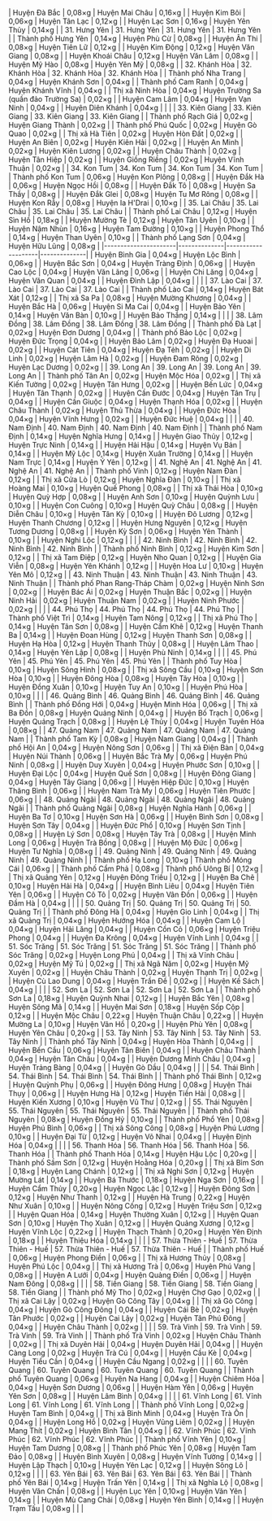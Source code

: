 | Huyện Đà Bắc        | 0,08×g         | Huyện Mai Châu                       | 0,16×g         |
| Huyện Kim Bôi       | 0,06×g         | Huyện Tân Lạc                        | 0,12×g         |
| Huyện Lạc Sơn       | 0,16×g         | Huyện Yên Thủy                       | 0,14×g         |
| 31. Hưng Yên        | 31. Hưng Yên   | 31. Hưng Yên                         | 31. Hưng Yên   |
| Thành phố Hưng Yên  | 0,14×g         | Huyện Phù Cừ                         | 0,08×g         |
| Huyện Ân Thi        | 0,08×g         | Huyện Tiên Lữ                        | 0,12×g         |
| Huyện Kim Động      | 0,12×g         | Huyện Văn Giang                      | 0,08×g         |
| Huyện Khoái Châu    | 0,12×g         | Huyện Văn Lâm                        | 0,08×g         |
| Huyện Mỹ Hào        | 0,08×g         | Huyện Yên Mỹ                         | 0,08×g         |
| 32. Khánh Hòa       | 32. Khánh Hòa  | 32. Khánh Hòa                        | 32. Khánh Hòa  |
| Thành phố Nha Trang | 0,04×g         | Huyện Khánh Sơn                      | 0,04×g         |
| Thành phố Cam Ranh  | 0,04×g         | Huyện Khánh Vĩnh                     | 0,04×g         |
| Thị xã Ninh Hòa     | 0,04×g         | Huyện Trường Sa (quần đảo Trường Sa) | 0,02×g         |
| Huyện Cam Lâm       | 0,04×g         | Huyện Vạn Ninh                       | 0,04×g         |
| Huyện Diên Khánh    | 0,04×g         |                                      |                |
| 33. Kiên Giang      | 33. Kiên Giang | 33. Kiên Giang                       | 33. Kiên Giang |
| Thành phố Rạch Giá  | 0,02×g         | Huyện Giang Thành                    | 0,02×g         |
| Thành phố Phú Quốc  | 0,02×g         | Huyện Gò Quao                        | 0,02×g         |
| Thị xã Hà Tiên      | 0,02×g         | Huyện Hòn Đất                        | 0,02×g         |
| Huyện An Biên       | 0,02×g         | Huyện Kiên Hải                       | 0,02×g         |
| Huyện An Minh       | 0,02×g         | Huyện Kiên Lương                     | 0,02×g         |
| Huyện Châu Thành    | 0,02×g         | Huyện Tân Hiệp                       | 0,02×g         |
| Huyện Giồng Riềng   | 0,02×g         | Huyện Vĩnh Thuận                     | 0,02×g         |
| 34. Kon Tum         | 34. Kon Tum    | 34. Kon Tum                          | 34. Kon Tum    |
| Thành phố Kon Tum   | 0,06×g         | Huyện Kon Plông                      | 0,08×g         |
| Huyện Đắk Hà        | 0,06×g         | Huyện Ngọc Hồi                       | 0,08×g         |
| Huyện Đắk Tô        | 0,08×g         | Huyện Sa Thầy                        | 0,08×g         |
| Huyện Đắk Glei      | 0,08×g         | Huyện Tu Mơ Rông                     | 0,08×g         |
| Huyện Kon Rẫy       | 0,08×g         | Huyện Ia H'Drai                      | 0,10×g         |
| 35. Lai Châu        | 35. Lai Châu   | 35. Lai Châu                         | 35. Lai Châu   |
| Thành phố Lai Châu  | 0,12×g         | Huyện Sìn Hồ                         | 0,18×g         |
| Huyện Mường Tè      | 0,12×g         | Huyện Tân Uyên                       | 0,10×g         |
| Huyện Nậm Nhùn      | 0,16×g         | Huyện Tam Đường                      | 0,10×g         |
| Huyện Phong Thổ     | 0,14×g         | Huyện Than Uyên                      | 0,10×g         |
| Thành phố Lạng Sơn   | 0,04×g       | Huyện Hữu Lũng     | 0,08×g       |
|----------------------|--------------|--------------------|--------------|
| Huyện Bình Gia       | 0,04×g       | Huyện Lộc Bình     | 0,06×g       |
| Huyện Bắc Sơn        | 0,04×g       | Huyện Tràng Định   | 0,06×g       |
| Huyện Cao Lộc        | 0,04×g       | Huyện Văn Lãng     | 0,06×g       |
| Huyện Chi Lăng       | 0,04×g       | Huyện Văn Quan     | 0,04×g       |
| Huyện Đình Lập       | 0,04×g       |                    |              |
| 37. Lào Cai          | 37. Lào Cai  | 37. Lào Cai        | 37. Lào Cai  |
| Thành phố Lào Cai    | 0,14×g       | Huyện Bát Xát      | 0,12×g       |
| Thị xã Sa Pa         | 0,08×g       | Huyện Mường Khương | 0,04×g       |
| Huyện Bắc Hà         | 0,06×g       | Huyện Si Ma Cai    | 0,04×g       |
| Huyện Bảo Yên        | 0,14×g       | Huyện Văn Bàn      | 0,10×g       |
| Huyện Bảo Thắng      | 0,14×g       |                    |              |
| 38. Lâm Đồng         | 38. Lâm Đồng | 38. Lâm Đồng       | 38. Lâm Đồng |
| Thành phố Đà Lạt     | 0,02×g       | Huyện Đơn Dương    | 0,04×g       |
| Thành phố Bảo Lộc    | 0,02×g       | Huyện Đức Trọng    | 0,04×g       |
| Huyện Bảo Lâm        | 0,02×g       | Huyện Đạ Huoai     | 0,02×g       |
| Huyện Cát Tiên       | 0,04×g       | Huyện Đạ Tẻh       | 0,02×g       |
| Huyện Di Linh        | 0,02×g       | Huyện Lâm Hà       | 0,02×g       |
| Huyện Đam Rông       | 0,02×g       | Huyện Lạc Dương    | 0,02×g       |
| 39. Long An          | 39. Long An  | 39. Long An        | 39. Long An  |
| Thành phố Tân An     | 0,02×g       | Huyện Mộc Hóa      | 0,02×g       |
| Thị xã Kiến Tường    | 0,02×g       | Huyện Tân Hưng     | 0,02×g       |
| Huyện Bến Lức        | 0,04×g       | Huyện Tân Thạnh    | 0,02×g       |
| Huyện Cần Đước       | 0,04×g       | Huyện Tân Trụ      | 0,04×g       |
| Huyện Cần Giuộc      | 0,04×g       | Huyện Thạnh Hóa    | 0,02×g       |
| Huyện Châu Thành     | 0,02×g       | Huyện Thủ Thừa     | 0,04×g       |
| Huyện Đức Hòa        | 0,04×g       | Huyện Vĩnh Hưng    | 0,02×g       |
| Huyện Đức Huệ        | 0,04×g       |                    |              |
| 40. Nam Định         | 40. Nam Định | 40. Nam Định       | 40. Nam Định |
| Thành phố Nam Định   | 0,14×g       | Huyện Nghĩa Hưng   | 0,14×g       |
| Huyện Giao Thủy      | 0,12×g       | Huyện Trực Ninh    | 0,14×g       |
| Huyện Hải Hậu        | 0,14×g       | Huyện Vụ Bản       | 0,14×g       |
| Huyện Mỹ Lộc         | 0,14×g       | Huyện Xuân Trường  | 0,14×g       |
| Huyện Nam Trực       | 0,14×g       | Huyện Ý Yên        | 0,12×g       |
| 41. Nghệ An          | 41. Nghệ An  | 41. Nghệ An        | 41. Nghệ An  |
| Thành phố Vinh                | 0,12×g         | Huyện Nam Đàn      | 0,12×g         |
| Thị xã Cửa Lò                 | 0,12×g         | Huyện Nghĩa Đàn    | 0,10×g         |
| Thị xã Hoàng Mai              | 0,10×g         | Huyện Quế Phong    | 0,08×g         |
| Thị xã Thái Hòa               | 0,10×g         | Huyện Quỳ Hợp      | 0,08×g         |
| Huyện Anh Sơn                 | 0,10×g         | Huyện Quỳnh Lưu    | 0,10×g         |
| Huyện Con Cuông               | 0,10×g         | Huyện Quỳ Châu     | 0,08×g         |
| Huyện Diễn Châu               | 0,10×g         | Huyện Tân Kỳ       | 0,10×g         |
| Huyện Đô Lương                | 0,12×g         | Huyện Thanh Chương | 0,12×g         |
| Huyện Hưng Nguyên             | 0,12×g         | Huyện Tương Dương  | 0,08×g         |
| Huyện Kỳ Sơn                  | 0,06×g         | Huyện Yên Thành    | 0,10×g         |
| Huyện Nghi Lộc                | 0,12×g         |                    |                |
| 42. Ninh Bình                 | 42. Ninh Bình  | 42. Ninh Bình      | 42. Ninh Bình  |
| Thành phố Ninh Bình           | 0,12×g         | Huyện Kim Sơn      | 0,12×g         |
| Thị xã Tam Điệp               | 0,12×g         | Huyện Nho Quan     | 0,12×g         |
| Huyện Gia Viễn                | 0,08×g         | Huyện Yên Khánh    | 0,12×g         |
| Huyện Hoa Lư                  | 0,10×g         | Huyện Yên Mô       | 0,12×g         |
| 43. Ninh Thuận                | 43. Ninh Thuận | 43. Ninh Thuận     | 43. Ninh Thuận |
| Thành phố Phan Rang-Tháp Chàm | 0,02×g         | Huyện Ninh Sơn     | 0,02×g         |
| Huyện Bác Ái                  | 0,02×g         | Huyện Thuận Bắc    | 0,02×g         |
| Huyện Ninh Hải                | 0,02×g         | Huyện Thuận Nam    | 0,02×g         |
| Huyện Ninh Phước              | 0,02×g         |                    |                |
| 44. Phú Thọ                   | 44. Phú Thọ    | 44. Phú Thọ        | 44. Phú Thọ    |
| Thành phố Việt Trì            | 0,14×g         | Huyện Tam Nông     | 0,12×g         |
| Thị xã Phú Thọ                | 0,14×g         | Huyện Tân Sơn      | 0,08×g         |
| Huyện Cẩm Khê                 | 0,12×g         | Huyện Thanh Ba     | 0,14×g         |
| Huyện Đoan Hùng               | 0,12×g         | Huyện Thanh Sơn    | 0,08×g         |
| Huyện Hạ Hòa                  | 0,12×g         | Huyện Thanh Thủy   | 0,08×g         |
| Huyện Lâm Thao                | 0,14×g         | Huyện Yên Lập      | 0,08×g         |
| Huyện Phù Ninh                | 0,14×g         |                    |                |
| 45. Phú Yên                   | 45. Phú Yên    | 45. Phú Yên        | 45. Phú Yên    |
| Thành phố Tuy Hòa             | 0,10×g         | Huyện Sông Hinh    | 0,08×g         |
| Thị xã Sông Cầu               | 0,10×g         | Huyện Sơn Hòa      | 0,10×g         |
| Huyện Đông Hòa                | 0,08×g         | Huyện Tây Hòa      | 0,10×g         |
| Huyện Đồng Xuân               | 0,10×g         | Huyện Tuy An       | 0,10×g         |
| Huyện Phú Hòa                 | 0,10×g         |                    |                |
| 46. Quảng Bình       | 46. Quảng Bình   | 46. Quảng Bình     | 46. Quảng Bình   |
| Thành phố Đồng Hới   | 0,04×g           | Huyện Minh Hóa     | 0,06×g           |
| Thị xã Ba Đồn        | 0,08×g           | Huyện Quảng Ninh   | 0,04×g           |
| Huyện Bố Trạch       | 0,06×g           | Huyện Quảng Trạch  | 0,08×g           |
| Huyện Lệ Thủy        | 0,04×g           | Huyện Tuyên Hóa    | 0,08×g           |
| 47. Quảng Nam        | 47. Quảng Nam    | 47. Quảng Nam      | 47. Quảng Nam    |
| Thành phố Tam Kỳ     | 0,08×g           | Huyện Nam Giang    | 0,04×g           |
| Thành phố Hội An     | 0,04×g           | Huyện Nông Sơn     | 0,06×g           |
| Thị xã Điện Bàn      | 0,04×g           | Huyện Núi Thành    | 0,06×g           |
| Huyện Bắc Trà My     | 0,06×g           | Huyện Phú Ninh     | 0,08×g           |
| Huyện Duy Xuyên      | 0,04×g           | Huyện Phước Sơn    | 0,10×g           |
| Huyện Đại Lộc        | 0,04×g           | Huyện Quế Sơn      | 0,08×g           |
| Huyện Đông Giang     | 0,04×g           | Huyện Tây Giang    | 0,06×g           |
| Huyện Hiệp Đức       | 0,10×g           | Huyện Thăng Bình   | 0,06×g           |
| Huyện Nam Trà My     | 0,06×g           | Huyện Tiên Phước   | 0,06×g           |
| 48. Quảng Ngãi       | 48. Quảng Ngãi   | 48. Quảng Ngãi     | 48. Quảng Ngãi   |
| Thành phố Quảng Ngãi | 0,08×g           | Huyện Nghĩa Hành   | 0,06×g           |
| Huyện Ba Tơ          | 0,10×g           | Huyện Sơn Hà       | 0,06×g           |
| Huyện Bình Sơn       | 0,08×g           | Huyện Sơn Tây      | 0,04×g           |
| Huyện Đức Phổ        | 0,10×g           | Huyện Sơn Tịnh     | 0,08×g           |
| Huyện Lý Sơn         | 0,08×g           | Huyện Tây Trà      | 0,08×g           |
| Huyện Minh Long      | 0,06×g           | Huyện Trà Bồng     | 0,08×g           |
| Huyện Mộ Đức         | 0,06×g           | Huyện Tư Nghĩa     | 0,08×g           |
| 49. Quảng Ninh       | 49. Quảng Ninh   | 49. Quảng Ninh     | 49. Quảng Ninh   |
| Thành phố Hạ Long    | 0,10×g           | Thành phố Móng Cái | 0,06×g           |
| Thành phố Cẩm Phả    | 0,08×g           | Thành phố Uông Bí  | 0,12×g           |
| Thị xã Quảng Yên     | 0,12×g           | Huyện Đông Triều   | 0,12×g           |
| Huyện Ba Chẽ         | 0,10×g           | Huyện Hải Hà       | 0,04×g           |
| Huyện Bình Liêu      | 0,04×g           | Huyện Tiên Yên     | 0,06×g           |
| Huyện Cô Tô          | 0,02×g           | Huyện Vân Đồn      | 0,06×g           |
| Huyện Đầm Hà         | 0,04×g           |                    |                  |
| 50. Quảng Trị        | 50. Quảng Trị    | 50. Quảng Trị      | 50. Quảng Trị    |
| Thành phố Đông Hà    | 0,04×g           | Huyện Gio Linh     | 0,04×g           |
| Thị xã Quảng Trị     | 0,04×g           | Huyện Hướng Hóa    | 0,04×g           |
| Huyện Cam Lộ         | 0,04×g           | Huyện Hải Lăng     | 0,04×g           |
| Huyện Cồn Cỏ         | 0,06×g           | Huyện Triệu Phong  | 0,04×g           |
| Huyện Đa Krông        | 0,04×g          | Huyện Vĩnh Linh   | 0,04×g          |
| 51. Sóc Trăng         | 51. Sóc Trăng   | 51. Sóc Trăng     | 51. Sóc Trăng   |
| Thành phố Sóc Trăng   | 0,02×g          | Huyện Long Phú    | 0,04×g          |
| Thị xã Vĩnh Châu      | 0,02×g          | Huyện Mỹ Tú       | 0,02×g          |
| Thị xã Ngã Năm        | 0,02×g          | Huyện Mỹ Xuyên    | 0,02×g          |
| Huyện Châu Thành      | 0,02×g          | Huyện Thạnh Trị   | 0,02×g          |
| Huyện Cù Lao Dung     | 0,04×g          | Huyện Trần Đề     | 0,02×g          |
| Huyện Kế Sách         | 0,04×g          |                   |                 |
| 52. Sơn La            | 52. Sơn La      | 52. Sơn La        | 52. Sơn La      |
| Thành phố Sơn La      | 0,18×g          | Huyện Quỳnh Nhai  | 0,12×g          |
| Huyện Bắc Yên         | 0,08×g          | Huyện Sông Mã     | 0,14×g          |
| Huyện Mai Sơn         | 0,18×g          | Huyện Sốp Cộp     | 0,12×g          |
| Huyện Mộc Châu        | 0,22×g          | Huyện Thuận Châu  | 0,22×g          |
| Huyện Mường La        | 0,10×g          | Huyện Vân Hồ      | 0,20×g          |
| Huyện Phù Yên         | 0,08×g          | Huyện Yên Châu    | 0,20×g          |
| 53. Tây Ninh          | 53. Tây Ninh    | 53. Tây Ninh      | 53. Tây Ninh    |
| Thành phố Tây Ninh    | 0,04×g          | Huyện Hòa Thành   | 0,04×g          |
| Huyện Bến Cầu         | 0,06×g          | Huyện Tân Biên    | 0,04×g          |
| Huyện Châu Thành      | 0,04×g          | Huyện Tân Châu    | 0,04×g          |
| Huyện Dương Minh Châu | 0,04×g          | Huyện Trảng Bàng  | 0,04×g          |
| Huyện Gò Dầu          | 0,04×g          |                   |                 |
| 54. Thái Bình         | 54. Thái Bình   | 54. Thái Bình     | 54. Thái Bình   |
| Thành phố Thái Bình   | 0,12×g          | Huyện Quỳnh Phụ   | 0,06×g          |
| Huyện Đông Hưng       | 0,08×g          | Huyện Thái Thụy   | 0,06×g          |
| Huyện Hưng Hà         | 0,12×g          | Huyện Tiền Hải    | 0,08×g          |
| Huyện Kiến Xương      | 0,10×g          | Huyện Vũ Thư      | 0,12×g          |
| 55. Thái Nguyên       | 55. Thái Nguyên | 55. Thái Nguyên   | 55. Thái Nguyên |
| Thành phố Thái Nguyên | 0,08×g          | Huyện Đồng Hỷ     | 0,10×g          |
| Thành phố Phổ Yên     | 0,08×g          | Huyện Phú Bình    | 0,06×g          |
| Thị xã Sông Công      | 0,08×g          | Huyện Phú Lương   | 0,10×g          |
| Huyện Đại Từ          | 0,12×g          | Huyện Võ Nhai     | 0,04×g          |
| Huyện Định Hóa        | 0,04×g          |                   |                 |
| 56. Thanh Hóa         | 56. Thanh Hóa   | 56. Thanh Hóa     | 56. Thanh Hóa   |
| Thành phố Thanh Hóa   | 0,14×g          | Huyện Hậu Lộc     | 0,20×g          |
| Thành phố Sầm Sơn     | 0,12×g          | Huyện Hoằng Hóa   | 0,20×g          |
| Thị xã Bỉm Sơn        | 0,18×g               | Huyện Lang Chánh     | 0,12×g               |
| Thị xã Nghi Sơn       | 0,12×g               | Huyện Mường Lát      | 0,14×g               |
| Huyện Bá Thước        | 0,18×g               | Huyện Nga Sơn        | 0,16×g               |
| Huyện Cẩm Thủy        | 0,20×g               | Huyện Ngọc Lặc       | 0,12×g               |
| Huyện Đông Sơn        | 0,12×g               | Huyện Như Thanh      | 0,12×g               |
| Huyện Hà Trung        | 0,22×g               | Huyện Như Xuân       | 0,10×g               |
| Huyện Nông Cống       | 0,12×g               | Huyện Triệu Sơn      | 0,12×g               |
| Huyện Quan Hóa        | 0,14×g               | Huyện Thường Xuân    | 0,12×g               |
| Huyện Quan Sơn        | 0,10×g               | Huyện Thọ Xuân       | 0,12×g               |
| Huyện Quảng Xương     | 0,12×g               | Huyện Vĩnh Lộc       | 0,22×g               |
| Huyện Thạch Thành     | 0,20×g               | Huyện Yên Định       | 0,18×g               |
| Huyện Thiệu Hóa       | 0,14×g               |                      |                      |
| 57. Thừa Thiên - Huế  | 57. Thừa Thiên - Huế | 57. Thừa Thiên - Huế | 57. Thừa Thiên - Huế |
| Thành phố Huế         | 0,06×g               | Huyện Phong Điền     | 0,06×g               |
| Thị xã Hương Thủy     | 0,08×g               | Huyện Phú Lộc        | 0,04×g               |
| Thị xã Hương Trà      | 0,06×g               | Huyện Phú Vang       | 0,08×g               |
| Huyện A Lưới          | 0,04×g               | Huyện Quảng Điền     | 0,06×g               |
| Huyện Nam Đông        | 0,08×g               |                      |                      |
| 58. Tiền Giang        | 58. Tiền Giang       | 58. Tiền Giang       | 58. Tiền Giang       |
| Thành phố Mỹ Tho      | 0,02×g               | Huyện Chợ Gạo        | 0,02×g               |
| Thị xã Cai Lậy        | 0,02×g               | Huyện Gò Công Tây    | 0,04×g               |
| Thị xã Gò Công        | 0,04×g               | Huyện Gò Công Đông   | 0,04×g               |
| Huyện Cái Bè          | 0,02×g               | Huyện Tân Phước      | 0,02×g               |
| Huyện Cai Lậy         | 0,02×g               | Huyện Tân Phú Đông   | 0,04×g               |
| Huyện Châu Thành      | 0,02×g               |                      |                      |
| 59. Trà Vinh          | 59. Trà Vinh         | 59. Trà Vinh         | 59. Trà Vinh         |
| Thành phố Trà Vinh    | 0,02×g               | Huyện Châu Thành     | 0,02×g               |
| Thị xã Duyên Hải      | 0,04×g               | Huyện Duyên Hải      | 0,04×g               |
| Huyện Càng Long       | 0,02×g               | Huyện Trà Cú         | 0,04×g               |
| Huyện Cầu Kè          | 0,04×g               | Huyện Tiểu Cần       | 0,04×g               |
| Huyện Cầu Ngang       | 0,02×g               |                      |                      |
| 60. Tuyên Quang       | 60. Tuyên Quang      | 60. Tuyên Quang      | 60. Tuyên Quang      |
| Thành phố Tuyên Quang | 0,06×g               | Huyện Na Hang        | 0,04×g               |
| Huyện Chiêm Hóa       | 0,04×g               | Huyện Sơn Dương      | 0,06×g               |
| Huyện Hàm Yên         | 0,06×g               | Huyện Yên Sơn        | 0,08×g               |
| Huyện Lâm Bình      | 0,04×g        |                  |               |
| 61. Vĩnh Long       | 61. Vĩnh Long | 61. Vĩnh Long    | 61. Vĩnh Long |
| Thành phố Vĩnh Long | 0,02×g        | Huyện Tam Bình   | 0,04×g        |
| Thị xã Bình Minh    | 0,04×g        | Huyện Trà Ôn     | 0,04×g        |
| Huyện Long Hồ       | 0,02×g        | Huyện Vũng Liêm  | 0,02×g        |
| Huyện Mang Thít     | 0,02×g        | Huyện Bình Tân   | 0,04×g        |
| 62. Vĩnh Phúc       | 62. Vĩnh Phúc | 62. Vĩnh Phúc    | 62. Vĩnh Phúc |
| Thành phố Vĩnh Yên  | 0,10×g        | Huyện Tam Dương  | 0,08×g        |
| Thành phố Phúc Yên  | 0,08×g        | Huyện Tam Đảo    | 0,08×g        |
| Huyện Bình Xuyên    | 0,08×g        | Huyện Vĩnh Tường | 0,14×g        |
| Huyện Lập Thạch     | 0,10×g        | Huyện Yên Lạc    | 0,12×g        |
| Huyện Sông Lô       | 0,12×g        |                  |               |
| 63. Yên Bái         | 63. Yên Bái   | 63. Yên Bái      | 63. Yên Bái   |
| Thành phố Yên Bái   | 0,14×g        | Huyện Trấn Yên   | 0,14×g        |
| Thị xã Nghĩa Lộ     | 0,08×g        | Huyện Văn Chấn   | 0,08×g        |
| Huyện Lục Yên       | 0,10×g        | Huyện Văn Yên    | 0,14×g        |
| Huyện Mù Cang Chải  | 0,08×g        | Huyện Yên Bình   | 0,14×g        |
| Huyện Trạm Tấu      | 0,08×g        |                  |               |